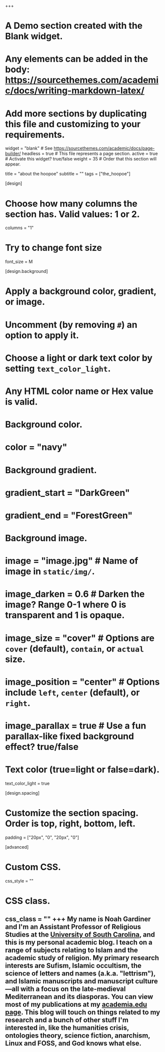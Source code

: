 +++
# A Demo section created with the Blank widget.
# Any elements can be added in the body: https://sourcethemes.com/academic/docs/writing-markdown-latex/
# Add more sections by duplicating this file and customizing to your requirements.

widget = "blank"  # See https://sourcethemes.com/academic/docs/page-builder/
headless = true  # This file represents a page section.
active = true  # Activate this widget? true/false
weight = 35  # Order that this section will appear.

title = "about the hoopoe"
subtitle = ""
tags = ["the_hoopoe"]

[design]
  # Choose how many columns the section has. Valid values: 1 or 2.
  columns = "1"

# Try to change font size
font_size = M

[design.background]
  # Apply a background color, gradient, or image.
  #   Uncomment (by removing `#`) an option to apply it.
  #   Choose a light or dark text color by setting `text_color_light`.
  #   Any HTML color name or Hex value is valid.

  # Background color.
# color = "navy"

  # Background gradient.
#  gradient_start = "DarkGreen"
#  gradient_end = "ForestGreen"

  # Background image.
  # image = "image.jpg"  # Name of image in `static/img/`.
  # image_darken = 0.6  # Darken the image? Range 0-1 where 0 is transparent and 1 is opaque.
  # image_size = "cover"  #  Options are `cover` (default), `contain`, or `actual` size.
  # image_position = "center"  # Options include `left`, `center` (default), or `right`.
  # image_parallax = true  # Use a fun parallax-like fixed background effect? true/false

  # Text color (true=light or false=dark).
  text_color_light = true

[design.spacing]
  # Customize the section spacing. Order is top, right, bottom, left.
  padding = ["20px", "0", "20px", "0"]

[advanced]
 # Custom CSS.
 css_style = ""

 # CSS class.
 css_class = ""
+++
My name is Noah Gardiner and I'm an Assistant Professor of Religious Studies at the [University of South Carolina](https://www.sc.edu/study/colleges_schools/artsandsciences/religious_studies/index.php), and this is my personal academic blog. I teach on a range of subjects relating to Islam and the academic study of religion. My primary research interests are Sufism, Islamic occultism, the science of letters and names (a.k.a. "lettrism"), and Islamic manuscripts and manuscript culture—all with a focus on the late-medieval Mediterranean and its diasporas. You can view most of my publications at my [academia.edu page](https://sc.academia.edu/NoahGardiner). **This blog** will touch on things related to my research and a bunch of other stuff I'm interested in, like the humanities crisis, ontologies theory, science fiction, anarchism, Linux and FOSS, and God knows what else.
---
